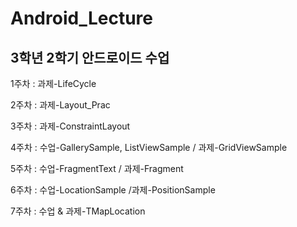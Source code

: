 # Android_Lecture
<h2>3학년 2학기 안드로이드 수업</h2>

<span>1주차 : 과제-LifeCycle </span>

<span>2주차 : 과제-Layout_Prac</span>

<span>3주차 : 과제-ConstraintLayout</span>

<span>4주차 : 수업-GallerySample, ListViewSample / 과제-GridViewSample</span>

<span>5주차 : 수업-FragmentText / 과제-Fragment </span>

<span>6주차 : 수업-LocationSample /과제-PositionSample </span>

<span>7주차 : 수업 & 과제-TMapLocation </span>

